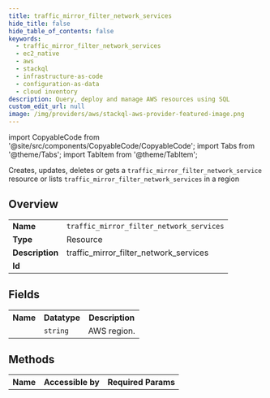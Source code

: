 ```yaml
---
title: traffic_mirror_filter_network_services
hide_title: false
hide_table_of_contents: false
keywords:
  - traffic_mirror_filter_network_services
  - ec2_native
  - aws
  - stackql
  - infrastructure-as-code
  - configuration-as-data
  - cloud inventory
description: Query, deploy and manage AWS resources using SQL
custom_edit_url: null
image: /img/providers/aws/stackql-aws-provider-featured-image.png
---
```


import CopyableCode from '@site/src/components/CopyableCode/CopyableCode';
import Tabs from '@theme/Tabs';
import TabItem from '@theme/TabItem';

Creates, updates, deletes or gets a <code>traffic_mirror_filter_network_service</code> resource or lists <code>traffic_mirror_filter_network_services</code> in a region

## Overview
<table><tbody>
<tr><td><b>Name</b></td><td><code>traffic_mirror_filter_network_services</code></td></tr>
<tr><td><b>Type</b></td><td>Resource</td></tr>
<tr><td><b>Description</b></td><td>traffic_mirror_filter_network_services</td></tr>
<tr><td><b>Id</b></td><td><CopyableCode code="aws.ec2_native.traffic_mirror_filter_network_services" /></td></tr>
</tbody></table>

## Fields
<table><tbody><tr><th>Name</th><th>Datatype</th><th>Description</th></tr><tr><td><CopyableCode code="region" /></td><td><code>string</code></td><td>AWS region.</td></tr>
</tbody></table>

## Methods

<table><tbody>
  <tr>
    <th>Name</th>
    <th>Accessible by</th>
    <th>Required Params</th>
  </tr>
</tbody></table>






